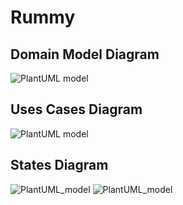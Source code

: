# Rummy

## Domain Model Diagram
![PlantUML model](https://www.planttext.com/api/plantuml/png/R5JRRjGm47ttLupsYKjJbO9u0jImZT2gwMwKJRNgqygRUAaXiIjVW0huCXxu97u1Z-tiEfINE3vdpfdnU98_ltvVQ4ELiKDFYE6cPr3RONY0JWwK2nXannpJzbJho7md0D2ihehbUjkichmirl0MNfozFk3RggYtLPdV5ZKohv1Otbn72AFFHsYnN3IBlDnMgyMoGURb6LBtFNruyfJy92JaV9Pbxs1sFeFA4KoHXkvSfG5rcMVGy9wbiJvW0bWb23u0Tz4cB70Ke8tVpcKl9sagQKLxHyBYGsOYflMYDp-o33Qyx-PKTQDnBF3qr8NchU5I41BM48zAVIc_YaTeySqe6XGfzK59Uw-lvHSsC678GGz9eaDDHyRll9PC7VxLnQ1f1P2S_pzCJTlFuuJu1kE0F3_UO61YHpp7zOOBmLJWqrvvBtp4ret76GSG6RGu-eOhGemBRYOPmrNvSKq5FCP39komSrFWg7IUfgr8L04vv4-WQQq9uI-jjk8HjcQAkr3cIWYpvctVb_dywiIzrCNbYT_V5BZU5cMvsc1I8gHXi9F6o07aFZJCdSKrqT2zL0DrNwxe6238UlXaFzBEkHlE14DCMmrxtjvHxP9tW7Q4NBXNzmVu2m00__y30000)

## Uses Cases Diagram
![PlantUML model](https://www.planttext.com/api/plantuml/png/Z9512i8m44NtESKixK8Ht6KXWkXAGTGUO4m66qoJqaordis5H_8AHgHOmO3BcV_cCv__kDrdWR7cfhH2i65Ba0S2XO42227ZK4iO3gSms5YyPjtclLfvr734ah8lSj4QpaHFXT6eCv1WdBAD9Y5VitnBMmfDv7wBkTC-UPUKzdY8OTR-J2KvJa76nfpQNrm2M1fdGW7Sr2bYqNADYe6ZLGAPerDaeKhdt-6vVopaz_UTJq7gj2bYDvDnvOtZqBVxPFa75pDoEhR-1000__y30000)

## States Diagram
![PlantUML_model](https://www.planttext.com/api/plantuml/png/J90z2eD048NxESMKIS32dqf44bBRH2n49CWwKScgOMT5ShOKELAkaCrAnEunRxx7c_cytaVMbT9JBm5qfoLXUihnaYL9ZhjpMmqDePxKiCUC2KN51608RRIBKIJQiHCKnm35eKJ7YN_urU80gxG6ko6cJzRKesX9t1bleyAPf7ICwAd6HetJWqs-Qm7XWbWK-o4McyqIs5-CO9EvTWKEh6ighGaUiFSVhWotuuoabEdH4tFLcEEEDDJc6ry0003__mC0)
![PlantUML_model](https://www.planttext.com/api/plantuml/png/f5DDRniX4BtpA-PSoLLjArzMPALAeog7H9KTguULLM4OsoWik0p4yc_heJ-fVw5ZO5TsS-mU5dWpxyq3XZ-_VjzHb26crWeHJRG82q9GadyxAmz2S3WoC8JRMxNrHk5qsc6da6W-B64mcCBZyu-ldvyUH1qpfeJA8mq_JQ1nkC_QIy7hYazWVg28BMX3CPXLOlreB198fu7GeegGdHgtoMmCLPGBlIncponilTIeU-tpQDMdhI_LmU-YyOuWUb0f17GHOWgk4w_4uc_KymF-J4YHAbtGg6IC9t3_NgLptg9BFMDSpcGeLB585vFckt4EmxA7HfFc8GJF25qKvF9y2_jCO64YkK51LoNh-lr6EIj8zGfff_dMT5_YwZordBPBxOe9na7S8dppoQcjeEl2k3bdL45OUHcqeCkSn6tGPqbh_PvWXfHQjdZpVnTIVUS2pRrq2YriP8jB8OJpt2yMrn7ykgiWWBy1lEHzVV5xrm5onLt-vD-GRoNsu6jfE5W7tzQDSwI6vsnlbjhsKDSdvVkCDpnTBvpsTJf3dYAtyT7bFrvfV4nwTCecpJQFXvvx9TL7I1-FyJbY3fLtfutS1DbcRoo1afrs-ITrxdZAp_el0000__y30000)
